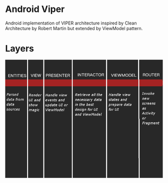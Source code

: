 # Android Viper

Android implementation of VIPER architecture inspired by Clean Architecture by Robert Martin but extended by ViewModel pattern.

# Layers

![Alt text](/architecture_layers.jpg)